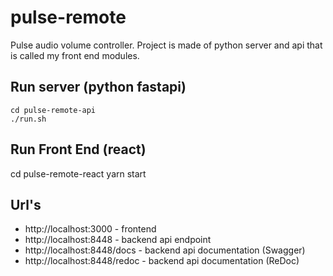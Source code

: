 # pulse-remote

Pulse audio volume controller. Project is made of python server and api that is called my front end modules. 


## Run server (python fastapi)

    cd pulse-remote-api
    ./run.sh


## Run Front End (react)

  cd pulse-remote-react
  yarn start
  
  
## Url's

* http://localhost:3000 - frontend
* http://localhost:8448 - backend api endpoint
* http://localhost:8448/docs - backend api documentation (Swagger)
* http://localhost:8448/redoc - backend api documentation (ReDoc)


